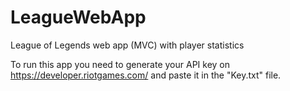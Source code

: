# LeagueWebApp
League of Legends web app (MVC) with player statistics

To run this app you need to generate your API key on https://developer.riotgames.com/ and paste it in the "Key.txt" file.
